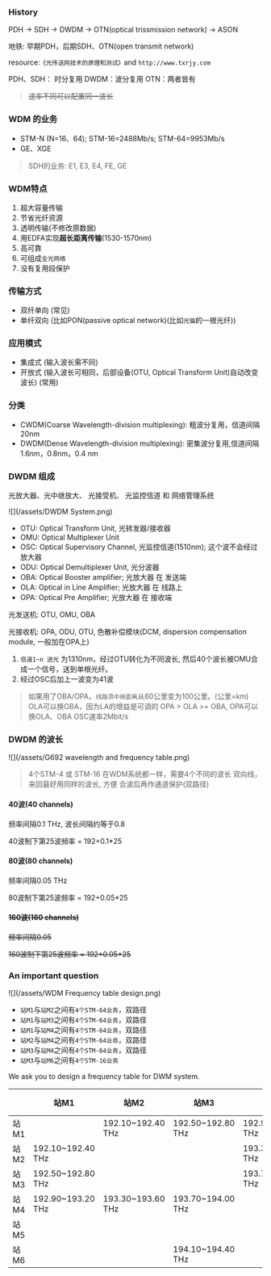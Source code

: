 ### History
PDH -> SDH -> DWDM -> OTN(optical trissmission network) -> ASON

地铁: 早期PDH，后期SDH、OTN(open transmit network)

resource:`《光传送网技术的原理和测试》`and `http://www.txrjy.com`

PDH、SDH： 时分复用
DWDM：波分复用
OTN：两者皆有

> ~~速率不同可以配置同一波长~~

### WDM 的业务
* STM-N (N=16、64); STM-16=2488Mb/s; STM-64=9953Mb/s
* GE、XGE

> SDH的业务: E1, E3, E4, FE, GE

### WDM特点
1. 超大容量传输
2. 节省光纤资源
3. 透明传输(不修改原数据)
4. 用EDFA实现**超长距离传输**(1530-1570nm)
5. 高可靠
6. 可组成`全光网络`
7. 没有复用段保护

### 传输方式
* 双纤单向 (常见)
* 单纤双向 (比如PON(passive optical network)(比如`光猫`的一根光纤))

### 应用模式
* 集成式 (输入波长需不同)
* 开放式 (输入波长可相同，后部设备(OTU, Optical Transform Unit)自动改变波长) (常用)

### 分类
* CWDM(Coarse Wavelength-division multiplexing): 粗波分复用，信道间隔20nm
* DWDM(Dense Wavelength-division multiplexing): 密集波分复用,信道间隔1.6nm，0.8nm，0.4 nm 

### DWDM 组成
光放大器、光中继放大、 光接受机、 光监控信道 和 网络管理系统

![](/assets/DWDM System.png)

* OTU: Optical Transform Unit, 光转发器/接收器
* OMU: Optical Multiplexer Unit
* OSC: Optical Supervisory Channel, 光监控信道(1510nm); 这个波不会经过放大器
* ODU: Optical Demultiplexer Unit, 光分波器
* OBA: Optical Booster amplifier; 光放大器 在 发送端
* OLA: Optical in Line Amplifier; 光放大器 在 线路上
* OPA: Optical Pre Amplifier; 光放大器 在 接收端

光发送机: OTU, OMU, OBA

光接收机: OPA, ODU, OTU, 色散补偿模块(DCM, dispersion compensation module, 一般加在OPA上)

1. `信道1~n 进光` 为1310nm，经过OTU转化为不同波长, 然后40个波长被OMU合成一个信号，送到单根光纤。
2. 经过OSC后加上一波变为41波

> 如果用了OBA/OPA，`线路须中继距离`从60公里变为100公里。(公里=km)
> OLA可以换OBA，因为LA的增益是可调的
> OPA > OLA >= OBA, OPA可以换OLA、OBA
> OSC速率2Mbit/s


### DWDM 的波长
![](/assets/G692 wavelength and frequency table.png)

> 4个STM-4 或 STM-16 在WDM系统都一样，需要4个不同的波长
> 双向线，来回最好用同样的波长, 方便
> 合波后再作通道保护(双路径)

#### 40波(40 channels)    
频率间隔0.1 THz, 波长间隔约等于0.8

40波制下第25波频率 = 192+0.1*25

#### 80波(80 channels)
频率间隔0.05 THz

80波制下第25波频率 = 192+0.05*25

#### ~~160波(160 channels)~~
~~频率间隔0.05~~

~~160波制下第25波频率 = 192+0.05*25~~

### An important question

![](/assets/WDM Frequency table design.png)

* `站M1`与`站M2`之间有`4个STM-64业务`，双路径
* `站M1`与`站M3`之间有`4个STM-64业务`，双路径
* `站M1`与`站M4`之间有`4个STM-64业务`，双路径
* `站M2`与`站M4`之间有`4个STM-64业务`，双路径
* `站M3`与`站M4`之间有`4个STM-64业务`，双路径
* `站M3`与`站M6`之间有`4个STM-16业务`

We ask you to design a frequency table for DWM system.

|   | 站M1 | 站M2 | 站M3 | 站M4 | 站M5 | 站M6 |
| ------ | ------ | ------ | ------ | ------ | ------ | ------ |
| 站M1 |  | 192.10~192.40 THz | 192.50~192.80 THz | 192.90~193.20 THz |  |  |
| 站M2 | 192.10~192.40 THz |  |  | 193.30~193.60 THz |  |  |
| 站M3 | 192.50~192.80 THz |  |  | 193.70~194.00 THz |  | 194.10~194.40 THz |
| 站M4 | 192.90~193.20 THz | 193.30~193.60 THz | 193.70~194.00 THz |  |  |  |
| 站M5 |  |  |  |  |  |  |
| 站M6 |  |  | 194.10~194.40 THz |  |  |  |